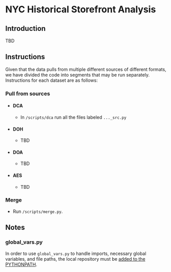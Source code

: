 # NYC Historical Storefront Analysis

## Introduction
TBD

## Instructions
Given that the data pulls from multiple different sources of different formats, we have divided the code into segments that may be run separately. Instructions for each dataset are as follows:
### Pull from sources
* #### DCA
  * In `/scripts/dca` run all the files labeled `..._src.py`
* #### DOH
  * TBD
* #### DOA
  * TBD
* #### AES
  * TBD
### Merge
* Run `/scripts/merge.py`.

## Notes
### global_vars.py
In order to use `global_vars.py` to handle imports, necessary global variables, and file paths, the local repository must be [added to the PYTHONPATH](https://stackoverflow.com/questions/3387695/add-to-python-path-mac-os-x).
